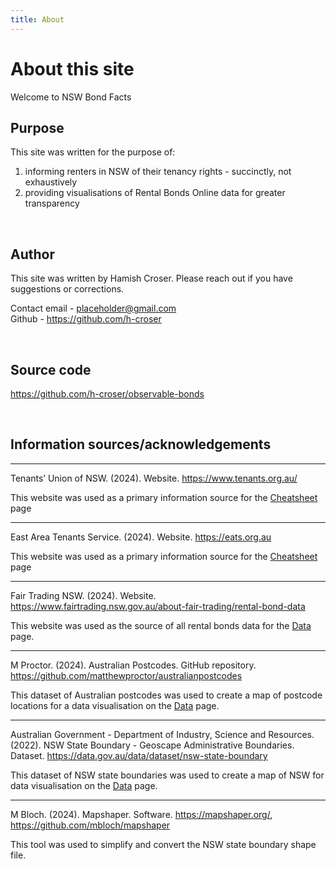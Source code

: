 ```yaml
---
title: About
---
```


# About this site

Welcome to NSW Bond Facts

## Purpose

This site was written for the purpose of:
1. informing renters in NSW of their tenancy rights - succinctly, not exhaustively
2. providing visualisations of Rental Bonds Online data for greater transparency

<br>

## Author

This site was written by Hamish Croser. Please reach out if you have suggestions or corrections.

Contact email - [placeholder@gmail.com](mailto:placeholder@gmail.com)
<br>
Github - <https://github.com/h-croser>

<br>

## Source code

<https://github.com/h-croser/observable-bonds>

<br>

## Information sources/acknowledgements

---

Tenants’ Union of NSW. (2024). Website. https://www.tenants.org.au/

This website was used as a primary information source for the [Cheatsheet](./) page

---

East Area Tenants Service. (2024). Website. https://eats.org.au

This website was used as a primary information source for the [Cheatsheet](./) page

---

Fair Trading NSW. (2024). Website. https://www.fairtrading.nsw.gov.au/about-fair-trading/rental-bond-data

This website was used as the source of all rental bonds data for the [Data](./data) page.

---

M Proctor. (2024). Australian Postcodes. GitHub repository. <https://github.com/matthewproctor/australianpostcodes>

This dataset of Australian postcodes was used to create a map of postcode locations for a data visualisation on the [Data](./data) page.

---

Australian Government - Department of Industry, Science and Resources. (2022). NSW State Boundary - Geoscape Administrative Boundaries. Dataset. <https://data.gov.au/data/dataset/nsw-state-boundary>

This dataset of NSW state boundaries was used to create a map of NSW for data visualisation on the [Data](./data) page.

---

M Bloch. (2024). Mapshaper. Software. https://mapshaper.org/, https://github.com/mbloch/mapshaper

This tool was used to simplify and convert the NSW state boundary shape file.
